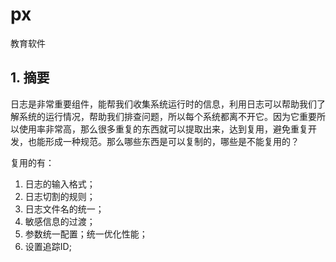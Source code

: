 # px
教育软件
## 1. 摘要

日志是非常重要组件，能帮我们收集系统运行时的信息，利用日志可以帮助我们了解系统的运行情况，帮助我们排查问题，所以每个系统都离不开它。因为它重要所以使用率非常高，那么很多重复的东西就可以提取出来，达到复用，避免重复开发，也能形成一种规范。那么哪些东西是可以复制的，哪些是不能复用的？

复用的有：

1. 日志的输入格式；
2. 日志切割的规则；
3. 日志文件名的统一；
4. 敏感信息的过渡；
5. 参数统一配置；统一优化性能；
6. 设置追踪ID;
